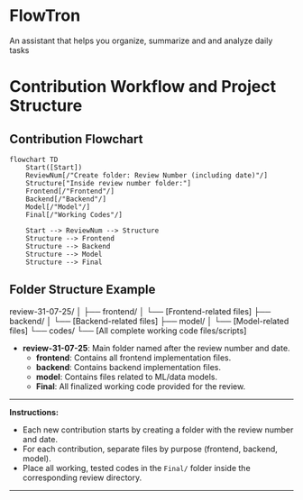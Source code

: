 # FlowTron
An assistant that helps you organize, summarize and and analyze daily tasks

# Contribution Workflow and Project Structure

## Contribution Flowchart

```mermaid
flowchart TD
    Start([Start])
    ReviewNum[/"Create folder: Review Number (including date)"/]
    Structure["Inside review number folder:"]
    Frontend[/"Frontend"/]
    Backend[/"Backend"/]
    Model[/"Model"/]
    Final[/"Working Codes"/]

    Start --> ReviewNum --> Structure
    Structure --> Frontend
    Structure --> Backend
    Structure --> Model
    Structure --> Final
```


## Folder Structure Example

review-31-07-25/
│
├── frontend/
│   └── [Frontend-related files]
├── backend/
│   └── [Backend-related files]
├── model/
│   └── [Model-related files]
└── codes/
    └── [All complete working code files/scripts]




- **review-31-07-25**: Main folder named after the review number and date.
    - **frontend**: Contains all frontend implementation files.
    - **backend**: Contains backend implementation files.
    - **model**: Contains files related to ML/data models.
    - **Final**: All finalized working code provided for the review.

---

**Instructions:**
- Each new contribution starts by creating a folder with the review number and date.
- For each contribution, separate files by purpose (frontend, backend, model).
- Place all working, tested codes in the `Final/` folder inside the corresponding review directory.

---
